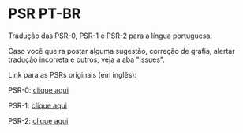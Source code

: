PSR PT-BR
=========

Tradução das PSR-0, PSR-1 e PSR-2 para a língua portuguesa.

Caso você queira postar alguma sugestão, correção de grafia, alertar tradução incorreta e outros, veja a aba "issues".

Link para as PSRs originais (em inglês):

PSR-0: [clique aqui](https://github.com/php-fig/fig-standards/blob/master/accepted/PSR-0.md)

PSR-1: [clique aqui](https://github.com/php-fig/fig-standards/blob/master/accepted/PSR-1-basic-coding-standard.md)

PSR-2: [clique aqui](https://github.com/php-fig/fig-standards/blob/master/accepted/PSR-2-coding-style-guide.md)